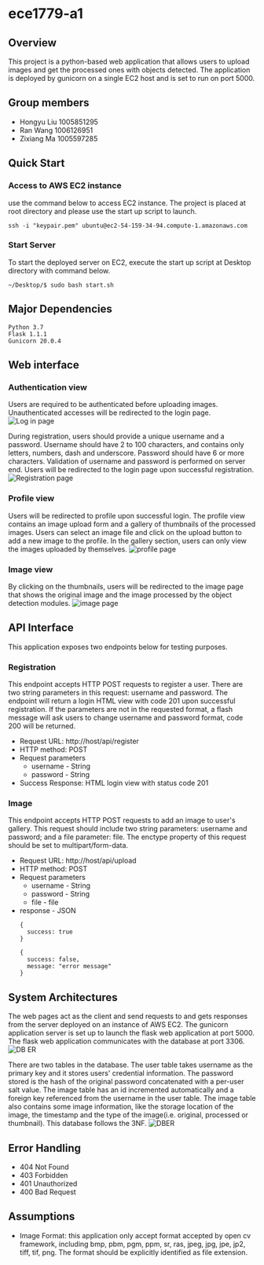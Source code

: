 # ece1779-a1

## Overview
This project is a python-based web application that allows users to upload images and get the processed ones with  objects detected. The application is deployed by gunicorn on a single EC2 host and is set to run on port 5000. 

## Group members
* Hongyu Liu 1005851295   
* Ran Wang 1006126951   
* Zixiang Ma 1005597285  

## Quick Start

### Access to AWS EC2 instance
use the command below to access EC2 instance. The project is placed at root directory and please use the start up script to launch. 
```
ssh -i "keypair.pem" ubuntu@ec2-54-159-34-94.compute-1.amazonaws.com
```

### Start Server

To start the deployed server on EC2, execute the start up script at Desktop directory with command below. 
```
~/Desktop/$ sudo bash start.sh
```

## Major Dependencies
```
Python 3.7
Flask 1.1.1
Gunicorn 20.0.4
``` 

## Web interface

### Authentication view
Users are required to be authenticated before uploading images. Unauthenticated accesses will be redirected to the login page. 
![Log in page](documentation/figures/Screen&#32;Shot&#32;2020-02-12&#32;at&#32;10.38.37&#32;PM.png)  

During registration, users should provide a unique username and a password. Username should have 2 to 100 characters, and contains only letters, numbers, dash and underscore. Password should have 6 or more characters. Validation of username and password is performed on server end. Users will be redirected to the login page upon successful registration. 
![Registration page](documentation/figures/Screen&#32;Shot&#32;2020-02-12&#32;at&#32;10.38.19&#32;PM.png)  

### Profile view
Users will be redirected to profile upon successful login. The profile view contains an image upload form and a gallery of thumbnails of the processed images. Users can select an image file and click on the upload button to add a new image to the profile. In the gallery section, users can only view the images uploaded by themselves.
![profile page](documentation/figures/Screen&#32;Shot&#32;2020-02-12&#32;at&#32;10.39.15&#32;PM.png)  

### Image view
By clicking on the thumbnails, users will be redirected to the image page that shows the original image and the image processed by the object detection modules. 
![image page](documentation/figures/Screen&#32;Shot&#32;2020-02-14&#32;at&#32;12.21.43&#32;AM.png)  

## API Interface

This application exposes two endpoints below for testing purposes.   
  ### Registration
  This endpoint accepts HTTP POST requests to register a user. There are two string parameters in this request: username and password. The endpoint will return a login HTML view with code 201 upon successful registration. If the parameters are not in the requested format, a flash message will ask users to change username and password format, code 200 will be returned.

  * Request URL: http://host/api/register    
  * HTTP method: POST    
  * Request parameters  
    * username - String 
    * password - String
  * Success Response: HTML login view with status code 201

  ### Image
  
  This endpoint accepts HTTP POST requests to add an image to user's gallery. This request should include two string parameters: username and password; and a file parameter: file. The enctype property of this request should be set to multipart/form-data.
  * Request URL: http://host/api/upload
  * HTTP method: POST
  * Request parameters
    * username - String
    * password - String
    * file - file
  * response - JSON
    ~~~
    {
      success: true
    }

    {
      success: false,
      message: "error message"
    }
    ~~~

## System Architectures
The web pages act as the client and send requests to and gets responses from the server deployed on an instance of AWS EC2. The gunicorn application server is set up to launch the flask web application at port 5000. The flask web application communicates with the database at port 3306.
![DB ER](documentation/figures/diagram.png) 

There are two tables in the database. The user table takes username as the primary key and it stores users' credential information. The password stored is the hash of the original password concatenated with a per-user salt value. The image table has an id incremented automatically and a foreign key referenced from the username in the user table. The image table also contains some image information, like the storage location of the image, the timestamp and the type of the image(i.e. original, processed or thumbnail). This database follows the 3NF.
![DBER](documentation/figures/DBER.jpg)    

## Error Handling

* 404 Not Found
* 403 Forbidden
* 401 Unauthorized 
* 400 Bad Request

## Assumptions
* Image Format: this application only accept format accepted by open cv framework, including bmp, pbm, pgm, ppm, sr, ras, jpeg, jpg, jpe, jp2, tiff, tif, png. The format should be explicitly identified as file extension. 

  